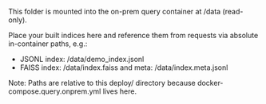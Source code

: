 This folder is mounted into the on-prem query container at /data (read-only).

Place your built indices here and reference them from requests via absolute in-container paths, e.g.:

- JSONL index: /data/demo_index.jsonl
- FAISS index: /data/index.faiss and meta: /data/index.meta.jsonl

Note: Paths are relative to this deploy/ directory because docker-compose.query.onprem.yml lives here.